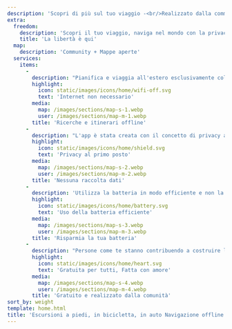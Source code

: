 ```yaml
---
description: 'Scopri di più sul tuo viaggio -<br/>Realizzato dalla community'
extra:
  freedom:
    description: 'Scopri il tuo viaggio, naviga nel mondo con la privacy e la community al primo piano.'
    title: 'La libertà è qui'
  map:
    description: 'Community + Mappe aperte'
  services:
    items:
      - 
        description: "Pianifica e viaggia all'estero esclusivamente col GPS, senza dati mobili. Cerca dei punti di passaggio su sentieri remoti e lontani."
        highlight:
          icon: static/images/icons/home/wifi-off.svg
          text: 'Internet non necessario'
        media:
          map: /images/sections/map-s-1.webp
          user: /images/sections/map-m-1.webp
        title: 'Ricerche e itinerari offline'
      - 
        description: "L'app è stata creata con il concetto di privacy al primo posto - non identifica le persone, non ti traccia e non raccoglie alcuna informazione. CoMaps è stata anche controllata da <span class=\"text-icon\"><svg viewBox=\"0 0 19 19\"><use href=\"#icon-exodus\"></use></svg> [Exodus](https://reports.exodus-privacy.eu.org/reports/app.comaps.google/latest/)."
        highlight:
          icon: static/images/icons/home/shield.svg
          text: 'Privacy al primo posto'
        media:
          map: /images/sections/map-s-2.webp
          user: /images/sections/map-m-2.webp
        title: 'Nessuna raccolta dati'
      - 
        description: 'Utilizza la batteria in modo efficiente e non la spreca come altre app di navigazione.'
        highlight:
          icon: static/images/icons/home/battery.svg
          text: 'Uso della batteria efficiente'
        media:
          map: /images/sections/map-s-3.webp
          user: /images/sections/map-m-3.webp
        title: 'Risparmia la tua batteria'
      - 
        description: "Persone come te stanno contribuendo a costruire l'applicazione aggiungendo località a <span class=\"text-icon\"><svg viewBox=\"0 0 19 19\"><use href=\"#icon-open-street-map\"></use></svg> [OpenStreetMap](https://openstreetmap.org)</span>, fornendo feedback sulle funzionalità e contribuendo al codice su <span class=\"text-icon\"><svg viewbox=\"0 0 4.233 4.233\"> <use href=\"#icon-codeberg\"></use></svg> [Codeberg](https://codeberg.org/comaps)</span> creando le migliori mappe insieme. Questo progetto è un fork di Organic Maps e Maps.Me ed è guidato dalla community open-source."
        highlight:
          icon: static/images/icons/home/heart.svg
          text: 'Gratuita per tutti, Fatta con amore'
        media:
          map: /images/sections/map-s-4.webp
          user: /images/sections/map-m-4.webp
        title: 'Gratuito e realizzato dalla comunità'
sort_by: weight
template: home.html
title: 'Escursioni a piedi, in bicicletta, in auto Navigazione offline con privacy'
---
```

